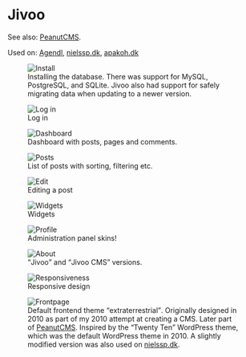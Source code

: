 # Jivoo
See also: [PeanutCMS](bs:/things/peanutcms).

Used on: [Agendl](bs:/things/agendl), [nielssp.dk](bs:/things/nielssp-dk), [apakoh.dk](bs:/things/apakoh-dk)

<figure>
<img src="../../images/jivoo/install.png" alt="Install" />
<figcaption>Installing the database. There was support for MySQL, PostgreSQL, and SQLite. Jivoo also had support for safely migrating data when updating to a newer version.</figcaption>
</figure>

<figure>
<img src="../../images/jivoo/login.png" alt="Log in" />
<figcaption>Log in</figcaption>
</figure>

<figure>
<img src="../../images/jivoo/dashboard.png" alt="Dashboard" />
<figcaption>Dashboard with posts, pages and comments.</figcaption>
</figure>

<figure>
<img src="../../images/jivoo/posts.png" alt="Posts" />
<figcaption>List of posts with sorting, filtering etc.</figcaption>
</figure>

<figure>
<img src="../../images/jivoo/edit.png" alt="Edit" />
<figcaption>Editing a post</figcaption>
</figure>

<figure>
<img src="../../images/jivoo/widgets.png" alt="Widgets" />
<figcaption>Widgets</figcaption>
</figure>

<figure>
<img src="../../images/jivoo/profile.png" alt="Profile" />
<figcaption>Administration panel skins!</figcaption>
</figure>

<figure>
<img src="../../images/jivoo/about.png" alt="About" />
<figcaption><q>Jivoo</q> and <q>Jivoo CMS</q> versions.</figcaption>
</figure>

<figure>
<img src="../../images/jivoo/responsive.png" alt="Responsiveness" />
<figcaption>Responsive design</figcaption>
</figure>

<figure>
<img src="../../images/jivoo/front.png" alt="Frontpage" />
<figcaption>Default frontend theme <q>extraterrestrial</q>. Originally designed in 2010 as part of my 2010 attempt at creating a CMS. Later part of <a href="bs:/things/peanutcms">PeanutCMS</a>. Inspired by the <q>Twenty Ten</q> WordPress theme, which was the default WordPress theme in 2010.  A slightly modified version was also used on <a href="bs:/things/nielssp-dk">nielssp.dk</a>.</figcaption>
</figure>